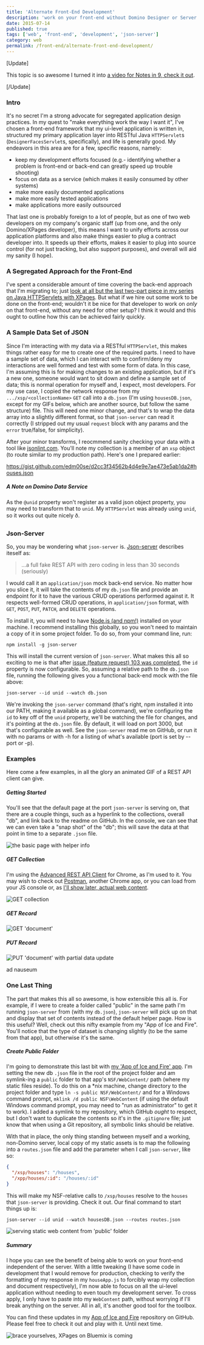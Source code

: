 ```yaml
---
title: 'Alternate Front-End Development'
description: 'work on your front-end without Domino Designer or Server'
date: 2015-07-14
published: true
tags: ['web', 'front-end', 'development', 'json-server']
category: web
permalink: /front-end/alternate-front-end-development/
---
```


[Update]

This topic is so awesome I turned it into [a video for Notes in 9, check it out](/self-promotion/ni9-alt-front-end-dev).

[/Update]

<!-- {% include toc.html %} -->

### Intro

It's no secret I'm a strong advocate for segregated application design practices. In my quest to "make everything work the way I want it", I've chosen a front-end framework that my ui-level application is written in, structured my primary application layer into RESTful Java `HTTPServlet`s (`DesignerFacesServlet`s, specifically), and life is generally good. My endeavors in this area are for a few, specific reasons, namely:

- keep my development efforts focused (e.g.- identifying whether a problem is front-end or back-end can greatly speed up trouble shooting)
- focus on data as a service (which makes it easily consumed by other systems)
- make more easily documented applications
- make more easily tested applications
- make applications more easily outsourced

That last one is probably foreign to a lot of people, but as one of two web developers on my company's organic staff (up from one, and the only Domino/XPages developer), this means I want to unify efforts across our application platforms and also make things easier to plug a contract developer into. It speeds up their efforts, makes it easier to plug into source control (for not just tracking, but also support purposes), and overall will aid my sanity (I hope).

### A Segregated Approach for the Front-End

I've spent a considerable amount of time covering the back-end approach that I'm migrating to; just [look at all but the last two-part piece in my series on Java HTTPServlets with XPages](/servlet-series/). But what if we hire out some work to be done on the front-end; wouldn't it be nice for that developer to work on _only_ on that front-end, without any need for other setup? I think it would and this ought to outline how this can be achieved fairly quickly.

### A Sample Data Set of JSON

Since I'm interacting with my data via a RESTful `HTTPServlet`, this makes things rather easy for me to create one of the required parts. I need to have a sample set of data, which I can interact with to confirm/deny my interactions are well formed and test with some form of data. In this case, I'm assuming this is for making changes to an existing application, but if it's a new one, someone would want to sit down and define a sample set of data; this is normal operation for myself and, I expect, most developers. For my use case, I copied the network response from my `.../xsp/<collectionName>` `GET` call into a `db.json` (I'm using `housesDB.json`, except for my GIFs below, which are another source, but follow the same structure) file. This will need one minor change, and that's to wrap the data array into a slightly different format, so that `json-server` can read it correctly (I stripped out my usual `request` block with any params and the `error` true/false, for simplicity).

After your minor transforms, I reocmmend sanity checking your data with a tool like [jsonlint.com](https://jsonlint.com/). You'll note my collection is a member of an `xsp` object (to route similar to my production path). Here's one I prepared earlier:

https://gist.github.com/edm00se/d2cc3f34562b4d4e9e7ae473e5ab1da2#houses.json

##### A Note on Domino Data Service

As the `@unid` property won't register as a valid json object property, you may need to transform that to `unid`. My `HTTPServlet` was already using `unid`, so it works out quite nicely ð.

### Json-Server

So, you may be wondering what `json-server` is. [Json-server](https://github.com/typicode/json-server) describes iteself as:

> ...a full fake REST API with zero coding in less than 30 seconds (seriously)

I would call it an `application/json` mock back-end service. No matter how you slice it, it will take the contents of my `db.json` file and provide an endpoint for it to have the various CRUD operations performed against it. It respects well-formed CRUD operations, in `application/json` format, with `GET`, `POST`, `PUT`, `PATCH`, and `DELETE` operations.

To install it, you will need to have [Node.js (and npm!)](https://nodejs.org/) installed on your machine. I recommend installing this globally, so you won't need to maintain a copy of it in some project folder. To do so, from your command line, run:

`npm install -g json-server`

This will install the current version of `json-server`. What makes this all so exciting to me is that after [issue (feature request) 103 was completed](https://github.com/typicode/json-server/issues/103), the `id` property is now configurable. So, assuming a relative path to the `db.json` file, running the following gives you a functional back-end mock with the file above:

`json-server --id unid --watch db.json`

We're invoking the `json-server` command (that's right, npm installed it into our PATH, making it available as a global command), we're configuring the `id` to key off of the `unid` property, we'll be watching the file for changes, and it's pointing at the `db.json` file. By default, it will load on port 3000, but that's configurable as well. See the `json-server` read me on GitHub, or run it with no params or with -h for a listing of what's available (port is set by --port or -p).

### Examples

Here come a few examples, in all the glory an animated GIF of a REST API client can give.

##### Getting Started

You'll see that the default page at the port `json-server` is serving on, that there are a couple things, such as a hyperlink to the collections, overall "db", and link back to the readme on GitHub. In the console, we can see that we can even take a "snap shot" of the "db"; this will save the data at that point in time to a separate `.json` file.

![the basic page with helper info](./images/json-server/basicLoad.png)

##### GET Collection

I'm using the [Advanced REST API Client](https://chrome.google.com/webstore/detail/advanced-rest-client/hgmloofddffdnphfgcellkdfbfbjeloo?hl=en-US) for Chrome, as I'm used to it. You may wish to check out [Postman](https://chrome.google.com/webstore/detail/postman/fhbjgbiflinjbdggehcddcbncdddomop?hl=en), another Chrome app, or you can load from your JS console or, as [I'll show later, actual web content](#one-last-thing).

![GET collection](./images/json-server/basicCollectionGet.gif)

##### GET Record

![GET 'document'](./images/json-server/basicCollectionGetRecord.gif)

##### PUT Record

![PUT 'document' with partial data update](./images/json-server/basicCollectionPutRecord.gif)

ad nauseum

### One Last Thing

The part that makes this all so awesome, is how extensible this all is. For example, if I were to create a folder called "public" in the same path I'm running `json-server` from (with my `db.json`), `json-server` will pick up on that and display that set of contents instead of the default helper page. How is this useful? Well, check out this nifty example from my "App of Ice and Fire". You'll notice that the type of dataset is changing slightly (to be the same from that app), but otherwise it's the same.

##### Create Public Folder

I'm going to demonstrate this last bit with [my 'App of Ice and Fire' app](https://edm00se.github.io/AnAppOfIceAndFire). I'm setting the new db `.json` file in the root of the project folder and am symlink-ing a `public` folder to that app's `NSF/WebContent/` path (where my static files reside). To do this on a \*nix machine, change directory to the project folder and type `ln -s public NSF/WebContent/` and for a Windows command prompt, `mklink /d public NSF\WebContent` (if using the default Windows command prompt, you may need to "run as administrator" to get it to work). I added a symlink to my repository, which GitHub _ought_ to respect, but I don't want to duplicate the contents so it's in the `.gitignore` file; just know that when using a Git repository, all symbolic links should be relative.

With that in place, the only thing standing between myself and a working, non-Domino server, local copy of my static assets is to map the following into a `routes.json` file and add the parameter when I call `json-server`, like so:

```json
{
  "/xsp/houses": "/houses",
  "/xpp/houses/:id": "/houses/:id"
}
```

This will make my NSF-relative calls to `/xsp/houses` resolve to the `houses` that `json-server` is providing. Check it out. Our final command to start things up is:

`json-server --id unid --watch housesDB.json --routes routes.json`

![serving static web content from 'public' folder](./images/json-server/servingStaticWebContent.gif)

##### Summary

I hope you can see the benefit of being able to work on your front-end independent of the server. With a little tweaking (I have some code in development that I would remove for production, checking to verify the formatting of my response in my `houseApp.js` to forcibly wrap my collection and document respectively), I'm now able to focus on all the ui-level application without needing to even touch my development server. To cross apply, I only have to paste into my `WebContent` path, without worrying if I'll break anything on the server. All in all, it's another good tool for the toolbox.

You can find these updates in my [App of Ice and Fire](https://github.com/edm00se/AnAppOfIceAndFire) repository on GitHub. Please feel free to check it out and play with it. Until next time.

![brace yourselves, XPages on Bluemix is coming](./images/brace_XPages_Bluemix.jpg)
